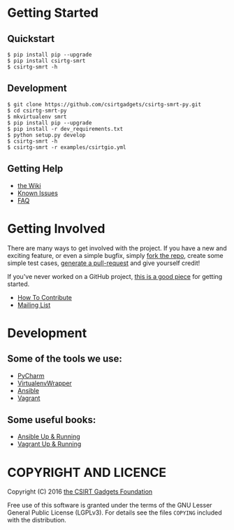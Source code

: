 # Getting Started
## Quickstart
```
$ pip install pip --upgrade
$ pip install csirtg-smrt
$ csirtg-smrt -h
```

## Development
```
$ git clone https://github.com/csirtgadgets/csirtg-smrt-py.git
$ cd csirtg-smrt-py
$ mkvirtualenv smrt
$ pip install pip --upgrade
$ pip install -r dev_requirements.txt
$ python setup.py develop
$ csirtg-smrt -h
$ csirtg-smrt -r examples/csirtgio.yml
```

## Getting Help
 * [the Wiki](https://github.com/csirtgadgets/csirtg-smrt-py/wiki)
 * [Known Issues](https://github.com/csirtgadgets/csirtg-smrt-py/issues?labels=bug&state=open) 
 * [FAQ](https://github.com/csirtgadgets/csirtg-smrt-py/issues?labels=faq)

# Getting Involved
There are many ways to get involved with the project. If you have a new and exciting feature, or even a simple bugfix, simply [fork the repo](https://help.github.com/articles/fork-a-repo), create some simple test cases, [generate a pull-request](https://help.github.com/articles/using-pull-requests) and give yourself credit!

If you've never worked on a GitHub project, [this is a good piece](https://guides.github.com/activities/contributing-to-open-source) for getting started.

* [How To Contribute](contributing.md)  
* [Mailing List](https://groups.google.com/forum/#!forum/ci-framework)  

# Development
## Some of the tools we use:

* [PyCharm](https://www.jetbrains.com/pycharm/)
* [VirtualenvWrapper](https://virtualenvwrapper.readthedocs.org/en/latest/)
* [Ansible](http://ansible.com)
* [Vagrant](https://www.vagrantup.com/)

## Some useful books:

* [Ansible Up & Running](http://www.amazon.com/Ansible-Up-Running-Lorin-Hochstein/dp/1491915323/ref=sr_1_1?ie=UTF8&qid=1450109562&sr=8-1&keywords=ansible+up+and+running)
* [Vagrant Up & Running](http://www.amazon.com/Vagrant-Up-Running-Mitchell-Hashimoto/dp/1449335837/ref=sr_1_3?ie=UTF8&qid=1450109562&sr=8-3&keywords=ansible+up+and+running)


# COPYRIGHT AND LICENCE

Copyright (C) 2016 [the CSIRT Gadgets Foundation](http://csirtgadgets.org)

Free use of this software is granted under the terms of the GNU Lesser General Public License (LGPLv3). For details see the files `COPYING` included with the distribution.
